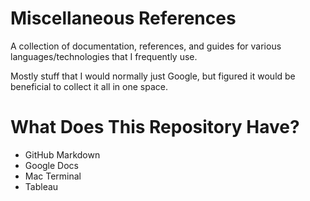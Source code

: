 # Miscellaneous References

A collection of documentation, references, and guides for various languages/technologies that I frequently use.

Mostly stuff that I would normally just Google, but figured it would be beneficial to collect it all in one space.

# What Does This Repository Have?

- GitHub Markdown
- Google Docs
- Mac Terminal
- Tableau
